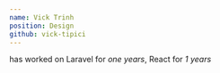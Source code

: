 ```yaml
---
name: Vick Trinh
position: Design
github: vick-tipici
---
```

has worked on Laravel for *one years*, React for *1 years*
